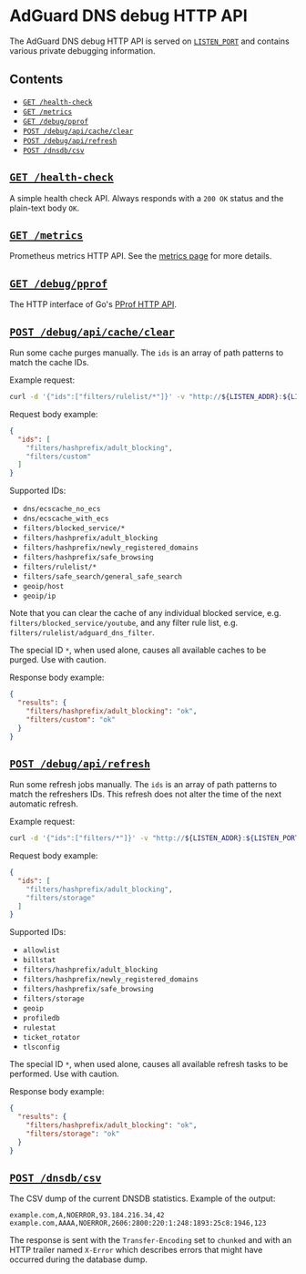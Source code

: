 # AdGuard DNS debug HTTP API

The AdGuard DNS debug HTTP API is served on [`LISTEN_PORT`][env-listen_port] and contains various private debugging information.

## Contents

- [`GET /health-check`](#health-check)
- [`GET /metrics`](#metrics)
- [`GET /debug/pprof`](#pprof)
- [`POST /debug/api/cache/clear`](#api-cache-clear)
- [`POST /debug/api/refresh`](#api-refresh)
- [`POST /dnsdb/csv`](#dnsdb-csv)

[env-listen_port]: environment.md#LISTEN_PORT

## <a href="#health-check" id="health-check" name="health-check">`GET /health-check`</a>

A simple health check API. Always responds with a `200 OK` status and the plain-text body `OK`.

## <a href="#metrics" id="metrics" name="metrics">`GET /metrics`</a>

Prometheus metrics HTTP API. See the [metrics page][metrics] for more details.

[metrics]: metrics.md

## <a href="#pprof" id="pprof" name="pprof">`GET /debug/pprof`</a>

The HTTP interface of Go's [PProf HTTP API][pprof api].

[pprof api]: https://pkg.go.dev/net/http/pprof

## <a href="#api-cache-clear" id="api-cache-clear" name="api-cache-clear">`POST /debug/api/cache/clear`</a>

Run some cache purges manually. The `ids` is an array of path patterns to match the cache IDs.

Example request:

```sh
curl -d '{"ids":["filters/rulelist/*"]}' -v "http://${LISTEN_ADDR}:${LISTEN_PORT}/debug/api/cache/clear"
```

Request body example:

```json
{
  "ids": [
    "filters/hashprefix/adult_blocking",
    "filters/custom"
  ]
}
```

Supported IDs:

- `dns/ecscache_no_ecs`
- `dns/ecscache_with_ecs`
- `filters/blocked_service/*`
- `filters/hashprefix/adult_blocking`
- `filters/hashprefix/newly_registered_domains`
- `filters/hashprefix/safe_browsing`
- `filters/rulelist/*`
- `filters/safe_search/general_safe_search`
- `geoip/host`
- `geoip/ip`

Note that you can clear the cache of any individual blocked service, e.g. `filters/blocked_service/youtube`, and any filter rule list, e.g. `filters/rulelist/adguard_dns_filter`.

The special ID `*`, when used alone, causes all available caches to be purged. Use with caution.

Response body example:

```json
{
  "results": {
    "filters/hashprefix/adult_blocking": "ok",
    "filters/custom": "ok"
  }
}
```

## <a href="#api-refresh" id="api-refresh" name="api-refresh">`POST /debug/api/refresh`</a>

Run some refresh jobs manually. The `ids` is an array of path patterns to match the refreshers IDs. This refresh does not alter the time of the next automatic refresh.

Example request:

```sh
curl -d '{"ids":["filters/*"]}' -v "http://${LISTEN_ADDR}:${LISTEN_PORT}/debug/api/refresh"
```

Request body example:

```json
{
  "ids": [
    "filters/hashprefix/adult_blocking",
    "filters/storage"
  ]
}
```

Supported IDs:

- `allowlist`
- `billstat`
- `filters/hashprefix/adult_blocking`
- `filters/hashprefix/newly_registered_domains`
- `filters/hashprefix/safe_browsing`
- `filters/storage`
- `geoip`
- `profiledb`
- `rulestat`
- `ticket_rotator`
- `tlsconfig`

The special ID `*`, when used alone, causes all available refresh tasks to be performed. Use with caution.

Response body example:

```json
{
  "results": {
    "filters/hashprefix/adult_blocking": "ok",
    "filters/storage": "ok"
  }
}
```

## <a href="#dnsdb-csv" id="dnsdb-csv" name="dnsdb-csv">`POST /dnsdb/csv`</a>

The CSV dump of the current DNSDB statistics. Example of the output:

```csv
example.com,A,NOERROR,93.184.216.34,42
example.com,AAAA,NOERROR,2606:2800:220:1:248:1893:25c8:1946,123
```

The response is sent with the `Transfer-Encoding` set to `chunked` and with an HTTP trailer named `X-Error` which describes errors that might have occurred during the database dump.
